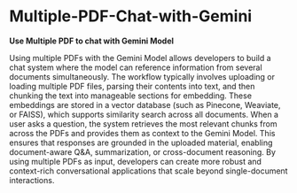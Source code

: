 # Multiple-PDF-Chat-with-Gemini
**Use Multiple PDF to chat with Gemini Model**

Using multiple PDFs with the Gemini Model allows developers to build a chat system where the model can reference information from several documents simultaneously. The workflow typically involves uploading or loading multiple PDF files, parsing their contents into text, and then chunking the text into manageable sections for embedding. These embeddings are stored in a vector database (such as Pinecone, Weaviate, or FAISS), which supports similarity search across all documents. When a user asks a question, the system retrieves the most relevant chunks from across the PDFs and provides them as context to the Gemini Model. This ensures that responses are grounded in the uploaded material, enabling document-aware Q&A, summarization, or cross-document reasoning. By using multiple PDFs as input, developers can create more robust and context-rich conversational applications that scale beyond single-document interactions.

